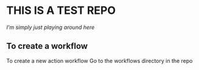 # THIS IS A TEST REPO
*I'm simply just playing around here*

## To create a workflow
To create a new action workflow
Go to the workflows directory in the repo
